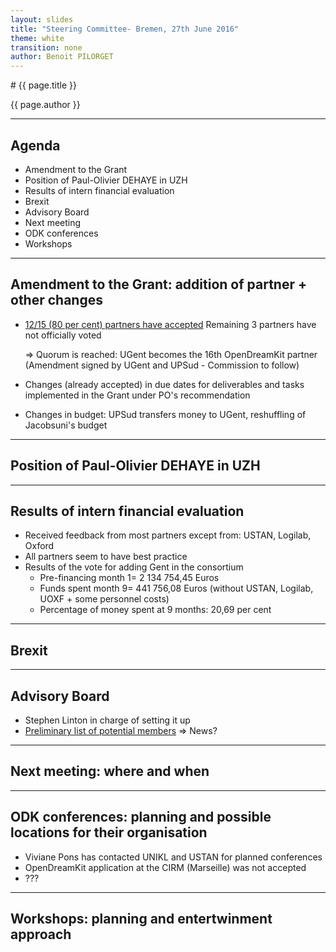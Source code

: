 ```yaml
---
layout: slides
title: "Steering Committee- Bremen, 27th June 2016"
theme: white
transition: none
author: Benoit PILORGET
---
```


<section data-markdown data-separator="^---\n" data-separator-vertical="^--\n">
# {{ page.title }}

{{ page.author }}

---

## Agenda

- Amendment to the Grant
- Position of Paul-Olivier DEHAYE in UZH
- Results of intern financial evaluation
- Brexit
- Advisory Board
- Next meeting
- ODK conferences
- Workshops




---

## Amendment to the Grant: addition of partner + other changes

- [12/15 (80 per cent) partners have accepted](https://www.adoodle.org/index.php?action=showresults&survey=a1a71a9f201cd8c0b42f210bc6daf4c5)
Remaining 3 partners have not officially voted

	=> Quorum is reached: UGent becomes the 16th OpenDreamKit partner (Amendment signed by UGent and UPSud - Commission to follow)

- Changes (already accepted) in due dates for deliverables and tasks implemented in the Grant under PO's recommendation

- Changes in budget: UPSud transfers money to UGent, reshuffling of Jacobsuni's budget
---

## Position of Paul-Olivier DEHAYE in UZH


---

## Results of intern financial evaluation

- Received feedback from most partners except from: USTAN, Logilab, Oxford
- All partners seem to have best practice
- Results of the vote for adding Gent in the consortium
    - Pre-financing month 1= 2 134 754,45 Euros
    - Funds spent month 9= 441 756,08 Euros (without USTAN, Logilab, UOXF + some personnel costs)
     - Percentage of money spent at 9 months: 20,69 per cent

---

## Brexit


---

## Advisory Board

- Stephen Linton in charge of setting it up
- [Preliminary list of potential members](https://github.com/OpenDreamKit/Participants/blob/master/AdvisoryBoard.md)
	=> News?

---

## Next meeting: where and when
---

## ODK conferences: planning and possible locations for their organisation

- Viviane Pons has contacted UNIKL and USTAN for planned conferences
- OpenDreamKit application at the CIRM (Marseille) was not accepted
- ???

---

## Workshops: planning and entertwinment approach

